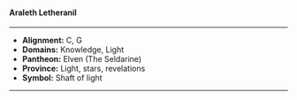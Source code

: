 #### Araleth Letheranil
___

- **Alignment:** C, G
- **Domains:** Knowledge, Light
- **Pantheon:** Elven (The Seldarine)
- **Province:** Light, stars, revelations
- **Symbol:** Shaft of light
___
